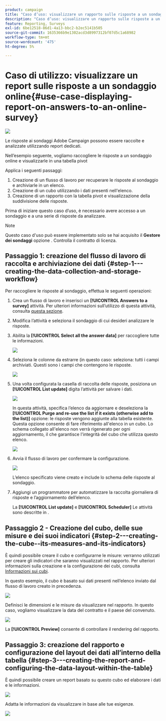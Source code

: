 ```yaml
---
product: campaign
title: "Caso d’uso: visualizzare un rapporto sulle risposte a un sondaggio online"
description: "Caso d’uso: visualizzare un rapporto sulle risposte a un sondaggio online"
feature: Reporting, Surveys
exl-id: 6be12518-86d1-4a13-bbc2-b2ec5141b505
source-git-commit: 1635366b9e1302acd3d8997312bf07d5c1a68982
workflow-type: tm+mt
source-wordcount: '475'
ht-degree: 5%

---
```


# Caso di utilizzo: visualizzare un report sulle risposte a un sondaggio online{#use-case-displaying-report-on-answers-to-an-online-survey}

![](../../assets/common.svg)

Le risposte ai sondaggi Adobe Campaign possono essere raccolte e analizzate utilizzando report dedicati.

Nell’esempio seguente, vogliamo raccogliere le risposte a un sondaggio online e visualizzarle in una tabella pivot

Applica i seguenti passaggi:

1. Creazione di un flusso di lavoro per recuperare le risposte al sondaggio e archiviarle in un elenco.
1. Creazione di un cubo utilizzando i dati presenti nell&#39;elenco.
1. Creazione di un rapporto con la tabella pivot e visualizzazione della suddivisione delle risposte.

Prima di iniziare questo caso d’uso, è necessario avere accesso a un sondaggio e a una serie di risposte da analizzare.

>[!NOTE]
>
>Questo caso d&#39;uso può essere implementato solo se hai acquisito il **Gestore dei sondaggi** opzione . Controlla il contratto di licenza.

## Passaggio 1: creazione del flusso di lavoro di raccolta e archiviazione dei dati {#step-1---creating-the-data-collection-and-storage-workflow}

Per raccogliere le risposte al sondaggio, effettua le seguenti operazioni:

1. Crea un flusso di lavoro e inserisci un **[!UICONTROL Answers to a survey]** attività. Per ulteriori informazioni sull’utilizzo di questa attività, consulta [questa sezione](../../surveys/using/publish--track-and-use-collected-data.md#using-the-collected-data).
1. Modifica l’attività e seleziona il sondaggio di cui desideri analizzare le risposte.
1. Abilita la **[!UICONTROL Select all the answer data]** per raccogliere tutte le informazioni.

   ![](../../surveys/using/assets/reporting_usecase_1_01.png)

1. Seleziona le colonne da estrarre (in questo caso: seleziona: tutti i campi archiviati. Questi sono i campi che contengono le risposte.

   ![](../../surveys/using/assets/reporting_usecase_1_02.png)

1. Una volta configurata la casella di raccolta delle risposte, posiziona un **[!UICONTROL List update]** digita l’attività per salvare i dati.

   ![](../../surveys/using/assets/reporting_usecase_1_04.png)

   In questa attività, specifica l’elenco da aggiornare e deseleziona la **[!UICONTROL Purge and re-use the list if it exists (otherwise add to the list)]** opzione: le risposte vengono aggiunte alla tabella esistente. Questa opzione consente di fare riferimento all&#39;elenco in un cubo. Lo schema collegato all&#39;elenco non verrà rigenerato per ogni aggiornamento, il che garantisce l&#39;integrità del cubo che utilizza questo elenco.

   ![](../../surveys/using/assets/reporting_usecase_1_03.png)

1. Avvia il flusso di lavoro per confermare la configurazione.

   ![](../../surveys/using/assets/reporting_usecase_1_05.png)

   L’elenco specificato viene creato e include lo schema delle risposte al sondaggio.

1. Aggiungi un programmatore per automatizzare la raccolta giornaliera di risposte e l’aggiornamento dell’elenco.

   La **[!UICONTROL List update]** e **[!UICONTROL Scheduler]** Le attività sono descritte in .

## Passaggio 2 - Creazione del cubo, delle sue misure e dei suoi indicatori {#step-2---creating-the-cube--its-measures-and-its-indicators}

È quindi possibile creare il cubo e configurarne le misure: verranno utilizzati per creare gli indicatori che saranno visualizzati nel rapporto. Per ulteriori informazioni sulla creazione e la configurazione dei cubi, consulta [Informazioni sui cubi](../../reporting/using/ac-cubes.md).

In questo esempio, il cubo è basato sui dati presenti nell’elenco inviato dal flusso di lavoro creato in precedenza.

![](../../surveys/using/assets/reporting_usecase_2_01.png)

Definisci le dimensioni e le misure da visualizzare nel rapporto. In questo caso, vogliamo visualizzare la data del contratto e il paese del convenuto.

![](../../surveys/using/assets/reporting_usecase_2_02.png)

La **[!UICONTROL Preview]** consente di controllare il rendering del rapporto.

## Passaggio 3: creazione del rapporto e configurazione del layout dei dati all’interno della tabella {#step-3---creating-the-report-and-configuring-the-data-layout-within-the-table}

È quindi possibile creare un report basato su questo cubo ed elaborare i dati e le informazioni.

![](../../surveys/using/assets/reporting_usecase_3_01.png)

Adatta le informazioni da visualizzare in base alle tue esigenze.

![](../../surveys/using/assets/reporting_usecase_3_02.png)
